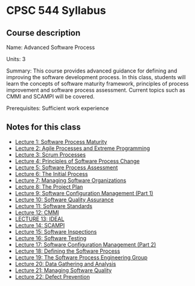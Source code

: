 # CPSC 544 Syllabus

## Course description

Name: Advanced Software Process

Units: 3

Summary: This course provides advanced guidance for defining and improving the software development process. In this class, students will learn the concepts of software maturity framework, principles of process improvement and software process assessment. Current topics such as CMMI and SCAMPI will be covered.

Prerequisites: Sufficient work experience

## Notes for this class

- [Lecture 1: Software Process Maturity](lecture-1_software-process-maturity.md)
- [Lecture 2: Agile Processes and Extreme Programming](lecture-2_agile-processes-and-xp.md)
- [Lecture 3: Scrum Processes](lecture-3_scrum-processes.md)
- [Lecture 4: Principles of Software Process Change](lecture-4_prinicples-of-software-change.md)
- [Lecture 5: Software Process Assessment](lecture-5_software-process-assessment.md)
- [Lecture 6: The Initial Process](lecture-6_the-initial-process.md)
- [Lecture 7: Managing Software Organizations](lecture-7_managing-software-organizations.md)
- [Lecture 8: The Project Plan](lecture-8_the-project-plan.md)
- [Lecture 9: Software Configuration Management (Part 1)](lecture-9_software-configuration-management-part-1.md)
- [Lecture 10: Software Quality Assurance](lecture-10_software-quality-assurance.md)
- [Lecture 11: Software Standards](lecture-11_software-standards.md)
- [Lecture 12: CMMI](lecture-12_cmmi.md)
- [LECTURE 13: IDEAL](lecture-12_ideal.md)
- [Lecture 14: SCAMPI](lecture-13_scampi.md)
- [Lecture 15: Software Inspections](lecture-15_software-inspections.md)
- [Lecture 16: Software Testing](lecture-16_software-testing.md)
- [Lecture 17: Software Configuration Management (Part 2)](lecture-17_software-configuration-management-part-2.md)
- [Lecture 18: Defining the Software Process](lecture-18_defining-the-software-process.md)
- [Lecture 19: The Software Process Engineering Group](./lecture-19_the-softare-process-engineering-group.md)
- [Lecture 20: Data Gathering and Analysis](./lecture-20_data-gathering-and-analysis.md)
- [Lecture 21: Managing Software Quality](./lecture-21_managing-software-quality.md)
- [Lecture 22: Defect Prevention](./lecture-22_defect-prevention.md)
